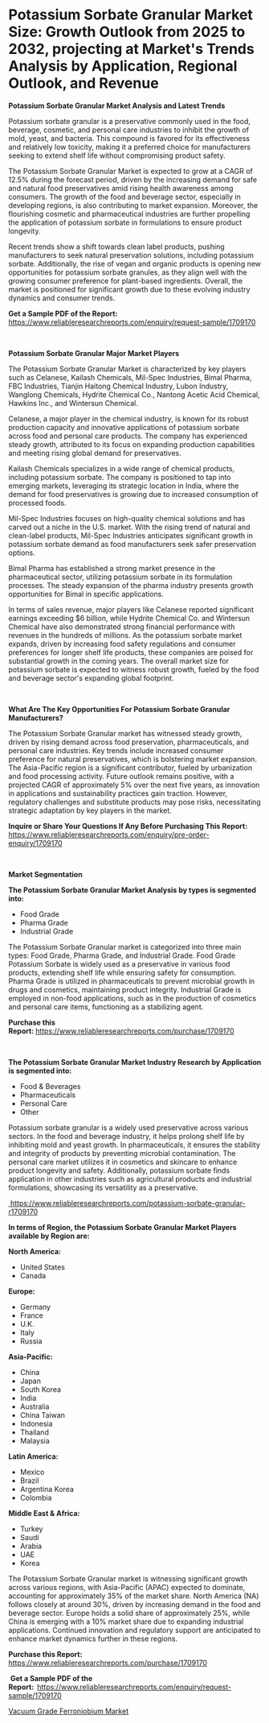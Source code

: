 <p><h1>Potassium Sorbate Granular Market Size: Growth Outlook from 2025 to 2032, projecting at Market's Trends Analysis by Application, Regional Outlook, and Revenue</h1></p><p><strong>Potassium Sorbate Granular Market Analysis and Latest Trends</strong></p>
<p><p>Potassium sorbate granular is a preservative commonly used in the food, beverage, cosmetic, and personal care industries to inhibit the growth of mold, yeast, and bacteria. This compound is favored for its effectiveness and relatively low toxicity, making it a preferred choice for manufacturers seeking to extend shelf life without compromising product safety.</p><p>The Potassium Sorbate Granular Market is expected to grow at a CAGR of 12.5% during the forecast period, driven by the increasing demand for safe and natural food preservatives amid rising health awareness among consumers. The growth of the food and beverage sector, especially in developing regions, is also contributing to market expansion. Moreover, the flourishing cosmetic and pharmaceutical industries are further propelling the application of potassium sorbate in formulations to ensure product longevity.</p><p>Recent trends show a shift towards clean label products, pushing manufacturers to seek natural preservation solutions, including potassium sorbate. Additionally, the rise of vegan and organic products is opening new opportunities for potassium sorbate granules, as they align well with the growing consumer preference for plant-based ingredients. Overall, the market is positioned for significant growth due to these evolving industry dynamics and consumer trends.</p></p>
<p><strong>Get a Sample PDF of the Report:&nbsp;</strong> <a href="https://www.reliableresearchreports.com/enquiry/request-sample/1709170?utm_campaign=3262&utm_medium=2&utm_source=Github&utm_content=ia&utm_term=27032025&utm_id=potassium-sorbate-granular">https://www.reliableresearchreports.com/enquiry/request-sample/1709170</a></p>
<p>&nbsp;</p>
<p><strong>Potassium Sorbate Granular Major Market Players</strong></p>
<p><p>The Potassium Sorbate Granular Market is characterized by key players such as Celanese, Kailash Chemicals, Mil-Spec Industries, Bimal Pharma, FBC Industries, Tianjin Haitong Chemical Industry, Lubon Industry, Wanglong Chemicals, Hydrite Chemical Co., Nantong Acetic Acid Chemical, Hawkins Inc., and Wintersun Chemical. </p><p>Celanese, a major player in the chemical industry, is known for its robust production capacity and innovative applications of potassium sorbate across food and personal care products. The company has experienced steady growth, attributed to its focus on expanding production capabilities and meeting rising global demand for preservatives.</p><p>Kailash Chemicals specializes in a wide range of chemical products, including potassium sorbate. The company is positioned to tap into emerging markets, leveraging its strategic location in India, where the demand for food preservatives is growing due to increased consumption of processed foods.</p><p>Mil-Spec Industries focuses on high-quality chemical solutions and has carved out a niche in the U.S. market. With the rising trend of natural and clean-label products, Mil-Spec Industries anticipates significant growth in potassium sorbate demand as food manufacturers seek safer preservation options.</p><p>Bimal Pharma has established a strong market presence in the pharmaceutical sector, utilizing potassium sorbate in its formulation processes. The steady expansion of the pharma industry presents growth opportunities for Bimal in specific applications.</p><p>In terms of sales revenue, major players like Celanese reported significant earnings exceeding $6 billion, while Hydrite Chemical Co. and Wintersun Chemical have also demonstrated strong financial performance with revenues in the hundreds of millions. As the potassium sorbate market expands, driven by increasing food safety regulations and consumer preferences for longer shelf life products, these companies are poised for substantial growth in the coming years. The overall market size for potassium sorbate is expected to witness robust growth, fueled by the food and beverage sector's expanding global footprint.</p></p>
<p>&nbsp;</p>
<p><strong>What Are The Key Opportunities For Potassium Sorbate Granular Manufacturers?</strong></p>
<p><p>The Potassium Sorbate Granular market has witnessed steady growth, driven by rising demand across food preservation, pharmaceuticals, and personal care industries. Key trends include increased consumer preference for natural preservatives, which is bolstering market expansion. The Asia-Pacific region is a significant contributor, fueled by urbanization and food processing activity. Future outlook remains positive, with a projected CAGR of approximately 5% over the next five years, as innovation in applications and sustainability practices gain traction. However, regulatory challenges and substitute products may pose risks, necessitating strategic adaptation by key players in the market.</p></p>
<p><strong>Inquire or Share Your Questions If Any Before Purchasing This Report:</strong> <a href="https://www.reliableresearchreports.com/enquiry/pre-order-enquiry/1709170?utm_campaign=3262&utm_medium=2&utm_source=Github&utm_content=ia&utm_term=27032025&utm_id=potassium-sorbate-granular">https://www.reliableresearchreports.com/enquiry/pre-order-enquiry/1709170</a></p>
<p>&nbsp;</p>
<p><strong>Market Segmentation</strong></p>
<p><strong>The Potassium Sorbate Granular Market Analysis by types is segmented into:</strong></p>
<p><ul><li>Food Grade</li><li>Pharma Grade</li><li>Industrial Grade</li></ul></p>
<p><p>The Potassium Sorbate Granular market is categorized into three main types: Food Grade, Pharma Grade, and Industrial Grade. Food Grade Potassium Sorbate is widely used as a preservative in various food products, extending shelf life while ensuring safety for consumption. Pharma Grade is utilized in pharmaceuticals to prevent microbial growth in drugs and cosmetics, maintaining product integrity. Industrial Grade is employed in non-food applications, such as in the production of cosmetics and personal care items, functioning as a stabilizing agent.</p></p>
<p><strong>Purchase this Report:&nbsp;</strong><a href="https://www.reliableresearchreports.com/purchase/1709170?utm_campaign=3262&utm_medium=2&utm_source=Github&utm_content=ia&utm_term=27032025&utm_id=potassium-sorbate-granular">https://www.reliableresearchreports.com/purchase/1709170</a></p>
<p>&nbsp;</p>
<p><strong>The Potassium Sorbate Granular Market Industry Research by Application is segmented into:</strong></p>
<p><ul><li>Food & Beverages</li><li>Pharmaceuticals</li><li>Personal Care</li><li>Other</li></ul></p>
<p><p>Potassium sorbate granular is a widely used preservative across various sectors. In the food and beverage industry, it helps prolong shelf life by inhibiting mold and yeast growth. In pharmaceuticals, it ensures the stability and integrity of products by preventing microbial contamination. The personal care market utilizes it in cosmetics and skincare to enhance product longevity and safety. Additionally, potassium sorbate finds application in other industries such as agricultural products and industrial formulations, showcasing its versatility as a preservative.</p></p>
<p><a href="https://www.reliableresearchreports.com/potassium-sorbate-granular-r1709170?utm_campaign=3262&utm_medium=2&utm_source=Github&utm_content=ia&utm_term=27032025&utm_id=potassium-sorbate-granular">&nbsp;https://www.reliableresearchreports.com/potassium-sorbate-granular-r1709170</a></p>
<p><strong>In terms of Region, the Potassium Sorbate Granular Market Players available by Region are:</strong></p>
<p>
    <p> <strong> North America: </strong>
        <ul>
            <li>United States</li>
            <li>Canada</li>
        </ul>
        </p> 
    <p> <strong> Europe: </strong>
        <ul>
            <li>Germany</li>
            <li>France</li>
            <li>U.K.</li>
            <li>Italy</li>
            <li>Russia</li>
        </ul>
        </p> 
    <p> <strong> Asia-Pacific: </strong>
        <ul>
            <li>China</li>
            <li>Japan</li>
            <li>South Korea</li>
            <li>India</li>
            <li>Australia</li>
            <li>China Taiwan</li>
            <li>Indonesia</li>
            <li>Thailand</li>
            <li>Malaysia</li>
        </ul>
        </p> 
    <p> <strong> Latin America: </strong>
        <ul>
            <li>Mexico</li>
            <li>Brazil</li>
            <li>Argentina Korea</li>
            <li>Colombia</li>
        </ul>
        </p> 
    <p> <strong> Middle East & Africa: </strong>
        <ul>
            <li>Turkey</li>
            <li>Saudi</li>
            <li>Arabia</li>
            <li>UAE</li>
            <li>Korea</li>
        </ul>
    </p>
    </p>
<p><p>The Potassium Sorbate Granular market is witnessing significant growth across various regions, with Asia-Pacific (APAC) expected to dominate, accounting for approximately 35% of the market share. North America (NA) follows closely at around 30%, driven by increasing demand in the food and beverage sector. Europe holds a solid share of approximately 25%, while China is emerging with a 10% market share due to expanding industrial applications. Continued innovation and regulatory support are anticipated to enhance market dynamics further in these regions.</p></p>
<p><strong>Purchase this Report: </strong><a href="https://www.reliableresearchreports.com/purchase/1709170?utm_campaign=3262&utm_medium=2&utm_source=Github&utm_content=ia&utm_term=27032025&utm_id=potassium-sorbate-granular">https://www.reliableresearchreports.com/purchase/1709170</a></p>
<p>&nbsp;<strong>Get a Sample PDF of the Report:&nbsp;&nbsp;</strong><a href="https://www.reliableresearchreports.com/enquiry/request-sample/1709170?utm_campaign=3262&utm_medium=2&utm_source=Github&utm_content=ia&utm_term=27032025&utm_id=potassium-sorbate-granular">https://www.reliableresearchreports.com/enquiry/request-sample/1709170</a></p>
<p><strong></strong></p>
<p><p><a href="https://github.com/fendtdjunawo/Market-Research-Report-List-1/blob/main/vacuum-grade-ferroniobium-market.md?utm_campaign=3262&utm_medium=2&utm_source=Github&utm_content=ia&utm_term=27032025&utm_id=potassium-sorbate-granular">Vacuum Grade Ferroniobium Market</a></p></p>